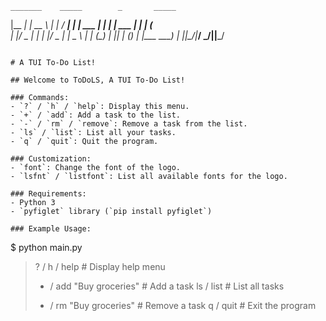 
    _______    _____        _       _____ 
   |__   __|  |  __ \      | |     / ____|
      | | ___ | |  | | ___ | |    | (___  
      | |/ _ \| |  | |/ _ \| |     \___ \ 
      | | (_) | |__| | (_) | |____ ____) |
      |_|\___/|_____/ \___/|______|_____/ 
```

# A TUI To-Do List!

## Welcome to ToDoLS, A TUI To-Do List!

### Commands:
- `?` / `h` / `help`: Display this menu.
- `+` / `add`: Add a task to the list.
- `-` / `rm` / `remove`: Remove a task from the list.
- `ls` / `list`: List all your tasks.
- `q` / `quit`: Quit the program.

### Customization:
- `font`: Change the font of the logo.
- `lsfnt` / `listfont`: List all available fonts for the logo.

### Requirements:
- Python 3
- `pyfiglet` library (`pip install pyfiglet`)

### Example Usage:
```
$ python main.py
> ? / h / help    # Display help menu
> + / add "Buy groceries"    # Add a task
> ls / list    # List all tasks
> - / rm "Buy groceries"    # Remove a task
> q / quit    # Exit the program
```
